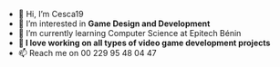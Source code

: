- 👋 Hi, I’m Cesca19
- 👀 I’m interested in **Game Design and Development**
- 🌱 I’m currently learning Computer Science at Epitech Bénin
- **💞️ I love working on all types of video game development projects**
- 📫 Reach me on 00 229 95 48 04 47

<!---
Cesca19/Cesca19 is a ✨ special ✨ repository because its `README.md` (this file) appears on your GitHub profile.
You can click the Preview link to take a look at your changes.
--->
